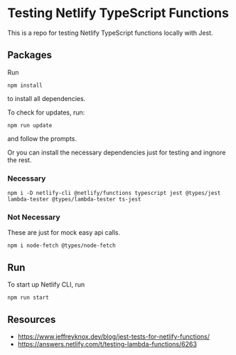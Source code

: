 # Testing Netlify TypeScript Functions

This is a repo for testing Netlify TypeScript functions locally with Jest.

## Packages

Run

```
npm install
```

to install all dependencies.

To check for updates, run:

```
npm run update
```

and follow the prompts.

Or you can install the necessary dependencies just for testing and ingnore the rest.

### Necessary

```
npm i -D netlify-cli @netlify/functions typescript jest @types/jest lambda-tester @types/lambda-tester ts-jest
```

### Not Necessary

These are just for mock easy api calls.

```
npm i node-fetch @types/node-fetch
```

## Run

To start up Netlify CLI, run

```
npm run start
```

## Resources

- https://www.jeffreyknox.dev/blog/jest-tests-for-netlify-functions/
- https://answers.netlify.com/t/testing-lambda-functions/6263
